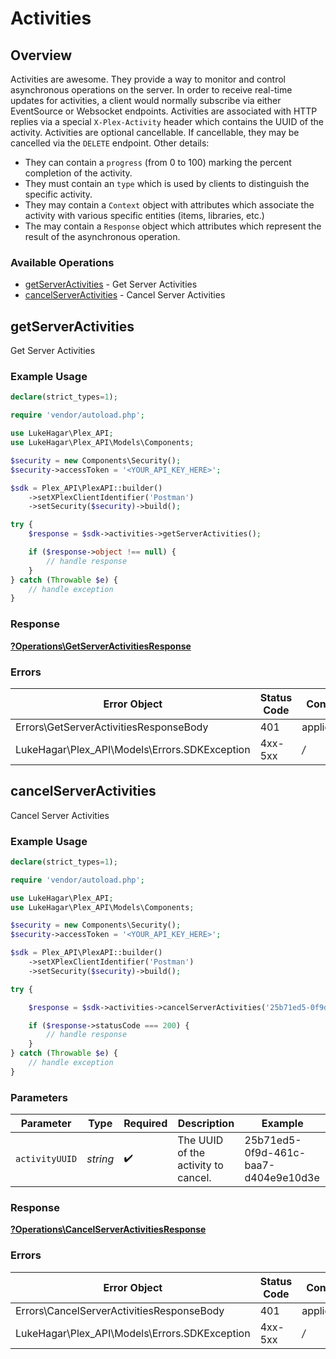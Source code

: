 # Activities


## Overview

Activities are awesome. They provide a way to monitor and control asynchronous operations on the server. In order to receive real-time updates for activities, a client would normally subscribe via either EventSource or Websocket endpoints.
Activities are associated with HTTP replies via a special `X-Plex-Activity` header which contains the UUID of the activity.
Activities are optional cancellable. If cancellable, they may be cancelled via the `DELETE` endpoint. Other details:
- They can contain a `progress` (from 0 to 100) marking the percent completion of the activity.
- They must contain an `type` which is used by clients to distinguish the specific activity.
- They may contain a `Context` object with attributes which associate the activity with various specific entities (items, libraries, etc.)
- The may contain a `Response` object which attributes which represent the result of the asynchronous operation.


### Available Operations

* [getServerActivities](#getserveractivities) - Get Server Activities
* [cancelServerActivities](#cancelserveractivities) - Cancel Server Activities

## getServerActivities

Get Server Activities

### Example Usage

```php
declare(strict_types=1);

require 'vendor/autoload.php';

use LukeHagar\Plex_API;
use LukeHagar\Plex_API\Models\Components;

$security = new Components\Security();
$security->accessToken = '<YOUR_API_KEY_HERE>';

$sdk = Plex_API\PlexAPI::builder()
    ->setXPlexClientIdentifier('Postman')
    ->setSecurity($security)->build();

try {
    $response = $sdk->activities->getServerActivities();

    if ($response->object !== null) {
        // handle response
    }
} catch (Throwable $e) {
    // handle exception
}
```


### Response

**[?Operations\GetServerActivitiesResponse](../../Models/Operations/GetServerActivitiesResponse.md)**
### Errors

| Error Object                                  | Status Code                                   | Content Type                                  |
| --------------------------------------------- | --------------------------------------------- | --------------------------------------------- |
| Errors\GetServerActivitiesResponseBody        | 401                                           | application/json                              |
| LukeHagar\Plex_API\Models\Errors.SDKException | 4xx-5xx                                       | */*                                           |

## cancelServerActivities

Cancel Server Activities

### Example Usage

```php
declare(strict_types=1);

require 'vendor/autoload.php';

use LukeHagar\Plex_API;
use LukeHagar\Plex_API\Models\Components;

$security = new Components\Security();
$security->accessToken = '<YOUR_API_KEY_HERE>';

$sdk = Plex_API\PlexAPI::builder()
    ->setXPlexClientIdentifier('Postman')
    ->setSecurity($security)->build();

try {

    $response = $sdk->activities->cancelServerActivities('25b71ed5-0f9d-461c-baa7-d404e9e10d3e');

    if ($response->statusCode === 200) {
        // handle response
    }
} catch (Throwable $e) {
    // handle exception
}
```

### Parameters

| Parameter                            | Type                                 | Required                             | Description                          | Example                              |
| ------------------------------------ | ------------------------------------ | ------------------------------------ | ------------------------------------ | ------------------------------------ |
| `activityUUID`                       | *string*                             | :heavy_check_mark:                   | The UUID of the activity to cancel.  | 25b71ed5-0f9d-461c-baa7-d404e9e10d3e |


### Response

**[?Operations\CancelServerActivitiesResponse](../../Models/Operations/CancelServerActivitiesResponse.md)**
### Errors

| Error Object                                  | Status Code                                   | Content Type                                  |
| --------------------------------------------- | --------------------------------------------- | --------------------------------------------- |
| Errors\CancelServerActivitiesResponseBody     | 401                                           | application/json                              |
| LukeHagar\Plex_API\Models\Errors.SDKException | 4xx-5xx                                       | */*                                           |
